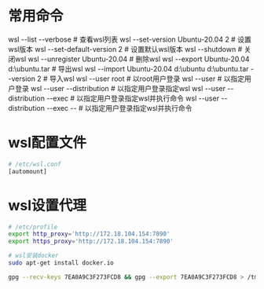 # 常用命令
wsl --list --verbose # 查看wsl列表
wsl --set-version Ubuntu-20.04 2 # 设置wsl版本
wsl --set-default-version 2 # 设置默认wsl版本
wsl --shutdown # 关闭wsl
wsl --unregister Ubuntu-20.04 # 删除wsl
wsl --export Ubuntu-20.04 d:\ubuntu.tar # 导出wsl
wsl --import Ubuntu-20.04 d:\ubuntu d:\ubuntu.tar --version 2 # 导入wsl
wsl --user root # 以root用户登录
wsl --user <username> # 以指定用户登录
wsl --user <username> --distribution <distroname> # 以指定用户登录指定wsl
wsl --user <username> --distribution <distroname> --exec <command> # 以指定用户登录指定wsl并执行命令
wsl --user <username> --distribution <distroname> --exec <command> -- <command args> # 以指定用户登录指定wsl并执行命令

# wsl配置文件
```bash
# /etc/wsl.conf
[automount]
```


# wsl设置代理
```bash
# /etc/profile
export http_proxy='http://172.18.104.154:7890'
export https_proxy='http://172.18.104.154:7890'

# wsl安装docker
sudo apt-get install docker.io

gpg --recv-keys 7EA0A9C3F273FCD8 && gpg --export 7EA0A9C3F273FCD8 > /tmp/key.pub
